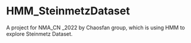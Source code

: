# HMM_SteinmetzDataset
A project for NMA_CN _2022 by Chaosfan group, which is using HMM to explore Steinmetz Dataset.
